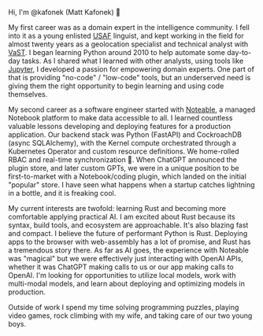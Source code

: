 Hi, I'm @kafonek (Matt Kafonek) :wave:

My first career was as a domain expert in the intelligence community. I fell into it as a young enlisted [USAF](https://www.airforce.com/) linguist, and kept working in the field for almost twenty years as a geolocation specialist and technical analyst with [VaST](https://www.vast-inc.com/). I began learning Python around 2010 to help automate some day-to-day tasks. As I shared what I learned with other analysts, using tools like [Jupyter](https://jupyter.org), I developed a passion for empowering domain experts. One part of that is providing "no-code" / "low-code" tools, but an underserved need is giving them the right opportunity to begin learning and using code themselves.

My second career as a software engineer started with [Noteable](https://noteable.io), a managed Notebook platform to make data accessible to all. I learned countless valuable lessons developing and deploying features for a production application. Our backend stack was Python (FastAPI) and CockroachDB (async SQLAlchemy), with the Kernel compute orchestrated through a Kubernetes Operator and custom resource definitions. We home-rolled RBAC and real-time synchronization 😬. When ChatGPT announced the plugin store, and later custom GPTs, we were in a unique position to be first-to-market with a Notebook/coding plugin, which landed on the initial "popular" store. I have seen what happens when a startup catches lightning in a bottle, and it is freaking cool.

My current interests are twofold: learning Rust and becoming more comfortable applying practical AI. I am excited about Rust because its syntax, build tools, and ecosystem are approachable. It's also blazing fast and compact. I believe the future of performant Python is Rust. Deploying apps to the browser with web-assembly has a lot of promise, and Rust has a tremendous story there. As far as AI goes, the experience with Noteable was "magical" but we were effectively just interacting with OpenAI APIs, whether it was ChatGPT making calls to us or our app making calls to OpenAI. I'm looking for opportunities to utilize local models, work with multi-modal models, and learn about deploying and optimizing models in production.

Outside of work I spend my time solving programming puzzles, playing video games, rock climbing with my wife, and taking care of our two young boys.
